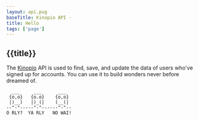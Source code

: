 ```yaml
---
layout: api.pug
baseTitle: Kinopio API -
title: Hello
tags: ['page']
---
```


## {{title}}

The [Kinopio](https://kinopio.club) API is used to find, save, and update the data of users who've signed up for accounts. You can use it to build wonders never before dreamed of.

      ___     ___      ___
     {o,o}   {o.o}    {o,o}
     |)__)   |)_(|    (__(|
    --"-"-----"-"------"-"--
    O RLY?  YA RLY   NO WAI!
